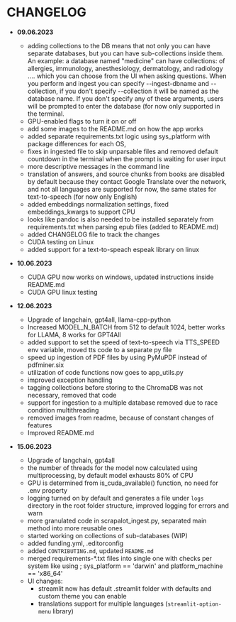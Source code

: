 # CHANGELOG

- **09.06.2023**
    - adding collections to the DB means that not only you can have separate databases, but you can have sub-collections inside them. An example: a database named "medicine" can have collections: of
      allergies, immunology, anesthesiology, dermatology, and radiology .... which you can choose from the UI when asking questions. When you perform and ingest you can specify --ingest-dbname and
      --collection, if you don't specify --collection it will be named as the database name. If you don't specify any of these arguments, users will be prompted to enter the database (for now only
      supported in the terminal.
    - GPU-enabled flags to turn it on or off
    - add some images to the README.md on how the app works
    - added separate requirements.txt logic using sys_platform with package differences for each OS,
    - fixes in ingested file to skip unparsable files and removed default countdown in the terminal when the prompt is waiting for user input
    - more descriptive messages in the command line
    - translation of answers, and source chunks from books are disabled by default because they contact Google Translate over the network, and not all languages are supported for now, the same states
      for text-to-speech (for now only English)
    - added embeddings normalization settings, fixed embeddings_kwargs to support CPU
    - looks like pandoc is also needed to be installed separately from requirements.txt when parsing epub files (added to README.md)
    - added CHANGELOG file to track the changes
    - CUDA testing on Linux
    - added support for a text-to-speach espeak library on linux

- **10.06.2023**
    - CUDA GPU now works on windows, updated instructions inside README.md
    - CUDA GPU linux testing

- **12.06.2023**
    - Upgrade of langchain, gpt4all, llama-cpp-python
    - Increased MODEL_N_BATCH from 512 to default 1024, better works for LLAMA, 8 works for GPT4All
    - added support to set the speed of text-to-speech via TTS_SPEED env variable, moved tts code to a separate py file
    - speed up ingestion of PDF files by using PyMuPDF instead of pdfminer.six
    - utilization of code functions now goes to app_utils.py
    - improved exception handling
    - tagging collections before storing to the ChromaDB was not necessary, removed that code
    - support for ingestion to a multiple database removed due to race condition multithreading
    - removed images from readme, because of constant changes of features
    - Improved README.md

- **15.06.2023**
    - Upgrade of langchain, gpt4all
    - the number of threads for the model now calculated using multiprocessing, by default model exhausts 80% of CPU
    - GPU is determined from is_cuda_available() function, no need for .env property
    - logging turned on by default and generates a file under `logs` directory in the root folder structure, improved logging for errors and warn
    - more granulated code in scrapalot_ingest.py, separated main method into more reusable ones
    - started working on collections of sub-databases (WIP)
    - added funding.yml, .editorconfig
    - added `CONTRIBUTING.md`, updated `README.md`
    - merged requirements-*.txt files into single one with checks per system like using ; sys_platform == 'darwin' and platform_machine == 'x86_64'
    - UI changes:
        - streamlit now has default .streamlit folder with defaults and custom theme you can enable
        - translations support for multiple languages (`streamlit-option-menu` library)
